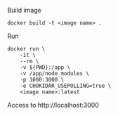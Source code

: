 Build image
```
docker build -t <image name> . 
```


Run
```shell
docker run \
    -it \
    --rm \
    -v ${PWD}:/app \
    -v /app/node_modules \
    -p 3000:3000 \
    -e CHOKIDAR_USEPOLLING=true \
    <image name>:latest
```
Access to http://localhost:3000